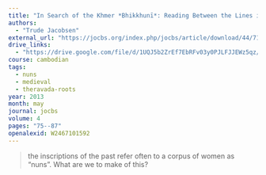 ```yaml
---
title: "In Search of the Khmer *Bhikkhunī*: Reading Between the Lines in Late Classical and Early Middle Cambodia (13th–18th Centuries)"
authors:
  - "Trude Jacobsen"
external_url: "https://jocbs.org/index.php/jocbs/article/download/44/71"
drive_links:
  - "https://drive.google.com/file/d/1UQJ5b2ZrEf7EbRFv03y0PJLFJJEWz5qz/view?usp=drivesdk"
course: cambodian
tags:
  - nuns
  - medieval
  - theravada-roots
year: 2013
month: may
journal: jocbs
volume: 4
pages: "75--87"
openalexid: W2467101592
---
```


> the inscriptions of the past refer often to a corpus of women as “nuns”.
> What are we to make of this?
